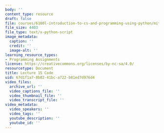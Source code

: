 ```yaml
---
body: ''
content_type: resource
draft: false
file: courses/6100l-introduction-to-cs-and-programming-using-python/mit6_100l_f22_lec15_code.py
file_size: 4403
file_type: text/x-python-script
image_metadata:
  caption: ''
  credit: ''
  image-alt: ''
learning_resource_types:
- Programming Assignments
license: https://creativecommons.org/licenses/by-nc-sa/4.0/
resourcetype: Document
title: Lecture 15 Code
uid: 67d1f1a7-8b02-41bc-a722-b81ed7d976d4
video_files:
  archive_url: ''
  video_captions_file: ''
  video_thumbnail_file: ''
  video_transcript_file: ''
video_metadata:
  video_speakers: ''
  video_tags: ''
  youtube_description: ''
  youtube_id: ''
---
```

